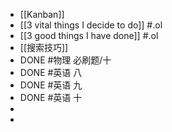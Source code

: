 - [[Kanban]]
- [[3 vital things I decide to do]] #.ol
- [[3 good things I have done]] #.ol
- [[搜索技巧]]
- DONE #物理 必刷题/十
- DONE #英语 八
- DONE #英语 九
- DONE #英语 十
-
-